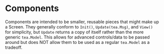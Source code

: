 # Components

Components are intended to be smaller, reusable pieces that might make up a
Screen.  They generally conform to `Init()`, `Update(tea.Msg)`, and `View()`
for simplicity, but `Update` returns a copy of itself rather than the more
generic `tea.Model`.  This allows for advanced controls/data to be passed
around but does NOT allow them to be used as a regular `tea.Model` as a tradeoff.

